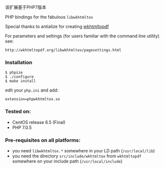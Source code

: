 该扩展基于PHP7版本

PHP bindings for the fabulous `libwkhtmltox`

Special thanks to antialize for creating [wkhtmltopdf](http://wkhtmltopdf.org)

For parameters and settings (for users familiar with the command line utility) see:

    http://wkhtmltopdf.org/libwkhtmltox/pagesettings.html

### Installation

    $ phpize
    $ ./configure
    $ make install

edit your `php.ini` and add:

    extension=phpwkhtmltox.so

### Tested on:

 * CentOS release 6.5 (Final)
 * PHP 7.0.5

### Pre-requisites on all platforms:

 * you need `libwkhtmltox.*` somewhere in your LD path (`/usr/local/lib`)
 * you need the directory `src/include/wkhtmltox` from `wkhtmltopdf` somewhere on your include path (`/usr/local/include`)
